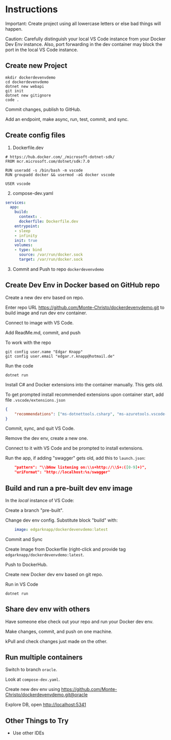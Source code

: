 # Instructions

Important: Create project using all lowercase letters or else bad things will happen.

Caution: Carefully distinguish your local VS Code instance from your Docker
Dev Env instance. Also, port forwarding in the dev container may block the
port in the local VS Code instance.

## Create new Project

```CLI
mkdir dockerdevenvdemo
cd dockerdevenvdemo
dotnet new webapi
git init
dotnet new gitignore
code .
```

Commit changes, publish to GitHub.

Add an endpoint, make async, run, test, commit, and sync.

## Create config files

1. Dockerfile.dev

```Docker
# https://hub.docker.com/_/microsoft-dotnet-sdk/
FROM mcr.microsoft.com/dotnet/sdk:7.0

RUN useradd -s /bin/bash -m vscode
RUN groupadd docker && usermod -aG docker vscode

USER vscode
```

2. compose-dev.yaml

```YAML
services:
  app:
    build:
      context: .
      dockerfile: Dockerfile.dev
    entrypoint:
    - sleep
    - infinity
    init: true
    volumes:
    - type: bind
      source: /var/run/docker.sock
      target: /var/run/docker.sock
```

3. Commit and Push to repo `dockerdevenvdemo`

## Create Dev Env in Docker based on GitHub repo

Create a new dev env based on repo.

Enter repo URL <https://github.com/Monte-Christo/dockerdevenvdemo.git> to build image and run dev env container.

Connect to image with VS Code.

Add ReadMe.md, commit, and push

To work with the repo

```CLI
git config user.name "Edgar Knapp" 
git config user.email "edgar.r.knapp@hotmail.de"
```

Run the code

```CLI
dotnet run
```

Install C# and Docker extensions into the container manually. This gets old.

To get prompted install recommended extensions upon container start, add file
`.vscode/extensions.json`

```JSON
{
    "recommendations": ["ms-dotnettools.csharp", "ms-azuretools.vscode-docker"]
}
  ```

Commit, sync, and quit VS Code.

Remove the dev env, create a new one.

Connect to it with VS Code and be prompted to install extensions.

Run the app, if adding "swagger" gets old, add this to `launch.json`:

```JSON
    "pattern": "\\bNow listening on:\\s+http://\\S+:([0-9]+)",
    "uriFormat": "http://localhost:%s/swagger"
```

## Build and run a pre-built dev env image

In the *local* instance of VS Code:

Create a branch "pre-built".

Change dev env config. Substitute block "build" with:

```YAML
    image: edgarknapp/dockerdevenvdemo:latest
```

Commit and Sync

Create Image from Dockerfile (right-click and provide tag `edgarknapp/dockerdevenvdemo:latest`.

Push to DockerHub.

Create new Docker dev env based on git repo.

Run in VS Code

```CLI
dotnet run
```

## Share dev env with others

Have someone else check out your repo and run your Docker dev env.

Make changes, commit, and push on one machine.

kPull and check changes just made on the other.

## Run multiple containers

Switch to branch `oracle`.

Look at `compose-dev.yaml`.

Create new dev env using <https://github.com/Monte-Christo/dockerdevenvdemo.git@oracle>

Explore DB, open <http://localhost:5341>

## Other Things to Try

- Use other IDEs

